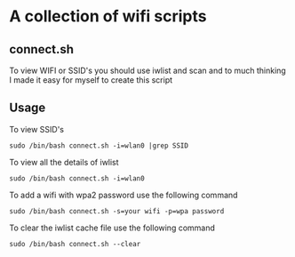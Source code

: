 # A collection of wifi scripts

## connect.sh
To view WIFI or SSID's you should use iwlist and scan and to much thinking I made it easy for myself to create this script

## Usage

To view SSID's
```
sudo /bin/bash connect.sh -i=wlan0 |grep SSID
```

To view all the details of iwlist
```
sudo /bin/bash connect.sh -i=wlan0
```

To add a wifi with wpa2 password use the following command
```
sudo /bin/bash connect.sh -s=your wifi -p=wpa password
```

To clear the iwlist cache file use the following command
```
sudo /bin/bash connect.sh --clear
```
